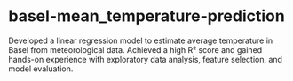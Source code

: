 # basel-mean_temperature-prediction
Developed a linear regression model to estimate average temperature in Basel from meteorological data. Achieved a high R² score and gained hands-on experience with exploratory data analysis, feature selection, and model evaluation.
